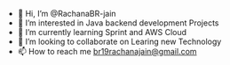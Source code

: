 - 👋 Hi, I’m @RachanaBR-jain
- 👀 I’m interested in Java backend development Projects 
- 🌱 I’m currently learning Sprint and AWS Cloud
- 💞️ I’m looking to collaborate on Learing new Technology
- 📫 How to reach me br19rachanajain@gmail.com

<!---
RachanaBR-jain/RachanaBR-jain is a ✨ special ✨ repository because its `README.md` (this file) appears on your GitHub profile.
You can click the Preview link to take a look at your changes.
--->
